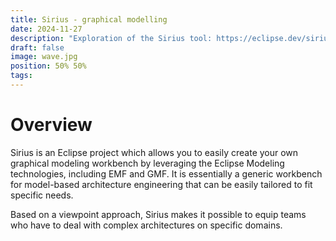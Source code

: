 ```yaml
---
title: Sirius - graphical modelling
date: 2024-11-27
description: "Exploration of the Sirius tool: https://eclipse.dev/sirius/"
draft: false
image: wave.jpg
position: 50% 50%
tags:
---
```


# Overview

Sirius is an Eclipse project which allows you to easily create your own graphical modeling workbench by leveraging the Eclipse Modeling technologies, including EMF and GMF. It is essentially a generic workbench for model-based architecture engineering that can be easily tailored to fit specific needs.

Based on a viewpoint approach, Sirius makes it possible to equip teams who have to deal with complex architectures on specific domains.
